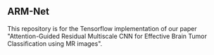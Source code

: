## ARM-Net
This repository is for the Tensorflow implementation of our paper "Attention-Guided Residual Multiscale CNN for Effective Brain Tumor Classification using MR images".

